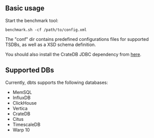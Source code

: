 ## Basic usage
Start the benchmark tool:
~~~
benchmark.sh -cf /path/to/config.xml
~~~
The "conf" dir contains predefined configurations files for supported TSDBs, as well as a XSD schema definition.

You should also install the CrateDB JDBC dependency from [here](https://bintray.com/crate/crate/crate-jdbc).

## Supported DBs
Currently, dbts supports the following databases:
* MemSQL
* InfluxDB
* ClickHouse
* Vertica
* CrateDB
* Citus
* TimescaleDB
* Warp 10